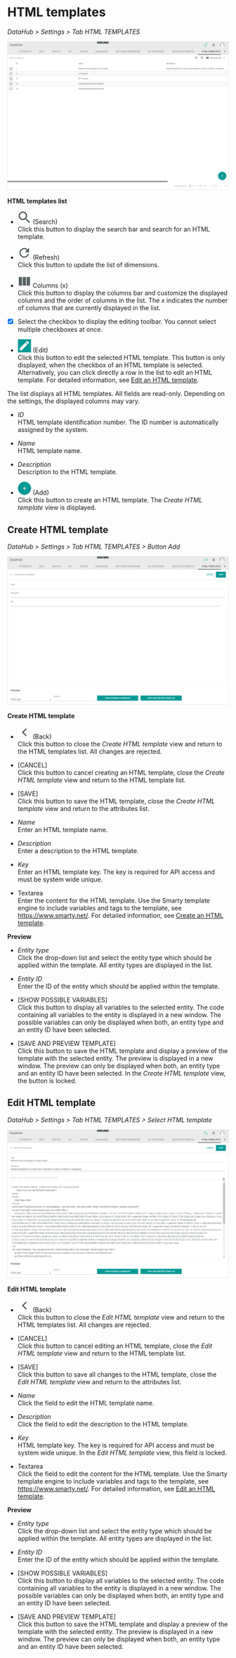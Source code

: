 # HTML templates

*DataHub > Settings > Tab HTML TEMPLATES*

![HTML templates](/Assets/Screenshots/DataHub/Settings/HTMLTemplates/HTMLTemplates.png "[HTML templates]")

**HTML templates list**

- ![Search](/Assets/Icons/Search.png "[Search]") (Search)   
  Click this button to display the search bar and search for an HTML template.

  [comment]: <> (Wonach kann ich suchen? Nur name und description?)

- ![Refresh](/Assets/Icons/Refresh01.png "[Refresh]") (Refresh)   
  Click this button to update the list of dimensions.

- ![Columns](/Assets/Icons/Columns.png "[Columns]") Columns (x)   
  Click this button to display the columns bar and customize the displayed columns and the order of columns in the list. The *x* indicates the number of columns that are currently displayed in the list.

- [x]     
  Select the checkbox to display the editing toolbar. You cannot select multiple checkboxes at once.

- ![Edit](/Assets/Icons/Edit01.png "[Edit]") (Edit)   
  Click this button to edit the selected HTML template. This button is only displayed, when the checkbox of an HTML template is selected. Alternatively, you can click directly a row in the list to edit an HTML template.
  For detailed information, see [Edit an HTML template](/DataHub/Operation/03_ManageHTMLTemplates.md#edit-an-html-template).

The list displays all HTML templates. All fields are read-only. Depending on the settings, the displayed columns may vary.

- *ID*   
  HTML template identification number. The ID number is automatically assigned by the system.

- *Name*   
  HTML template name.

- *Description*   
  Description to the HTML template.

- ![Add](/Assets/Icons/Plus01.png "[Add]") (Add)   
  Click this button to create an HTML template. The *Create HTML template* view is displayed.   


## Create HTML template

*DataHub > Settings > Tab HTML TEMPLATES > Button Add*

![Create HTML template](/Assets/Screenshots/DataHub/Settings/HTMLTemplates/CreateHTMLTemplate.png "[Create HTML template]")

**Create HTML template**

- ![Back](/Assets/Icons/Back02.png "[Back]") (Back)   
  Click this button to close the *Create HTML template* view and return to the HTML templates list. All changes are rejected.

- [CANCEL]   
  Click this button to cancel creating an HTML template, close the *Create HTML template* view and return to the HTML template list.

- [SAVE]   
  Click this button to save the HTML template, close the *Create HTML template* view and return to the attributes list.

- *Name*   
  Enter an HTML template name.

- *Description*   
  Enter a description to the HTML template.

- *Key*   
  Enter an HTML template key. The key is required for API access and must be system wide unique.

- Textarea   
  Enter the content for the HTML template. Use the Smarty template engine to include variables and tags to the template, see https://www.smarty.net/. For detailed information, see [Create an HTML template](03_ManageHTMLTemplates#create-an-html-template).


**Preview**

- *Entity type*   
  Click the drop-down list and select the entity type which should be applied within the template. All entity types are displayed in the list.

- *Entity ID*   
  Enter the ID of the entity which should be applied within the template.

- [SHOW POSSIBLE VARIABLES]   
  Click this button to display all variables to the selected entity. The code containing all variables to the entity is displayed in a new window. The possible variables can only be displayed when both, an entity type and an entity ID have been selected.

- [SAVE AND PREVIEW TEMPLATE]   
  Click this button to save the HTML template and display a preview of the template with the selected entity. The preview is displayed in a new  window. The preview can only be displayed when both, an entity type and an entity ID have been selected. In the *Create HTML template* view, the button is locked.

  [comment]: <> (Ist das so gedacht, dass ich den Button nicht klicken kann?)



## Edit HTML template

*DataHub > Settings > Tab HTML TEMPLATES > Select HTML template*

![Edit HTML template](/Assets/Screenshots/DataHub/Settings/HTMLTemplates/EditHTMLTemplate.png "[Edit HTML template]")

**Edit HTML template**

- ![Back](/Assets/Icons/Back02.png "[Back]") (Back)   
  Click this button to close the *Edit HTML template* view and return to the HTML templates list. All changes are rejected.

- [CANCEL]   
  Click this button to cancel editing an HTML template, close the *Edit HTML template* view and return to the HTML template list.

- [SAVE]   
  Click this button to save all changes to the HTML template, close the *Edit HTML template* view and return to the attributes list.

- *Name*   
  Click the field to edit the HTML template name.

- *Description*   
  Click the field to edit the description to the HTML template.

- *Key*   
  HTML template key. The key is required for API access and must be system wide unique. In the *Edit HTML template* view, this field is locked.

- Textarea   
  Click the field to edit the content for the HTML template. Use the Smarty template engine to include variables and tags to the template, see https://www.smarty.net/. For detailed information, see [Edit an HTML template](03_ManageHTMLTemplates#edit-an-html-template).


**Preview**

- *Entity type*   
  Click the drop-down list and select the entity type which should be applied within the template. All entity types are displayed in the list.

- *Entity ID*   
  Enter the ID of the entity which should be applied within the template.

- [SHOW POSSIBLE VARIABLES]   
  Click this button to display all variables to the selected entity. The code containing all variables to the entity is displayed in a new window. The possible variables can only be displayed when both, an entity type and an entity ID have been selected.

- [SAVE AND PREVIEW TEMPLATE]   
  Click this button to save the HTML template and display a preview of the template with the selected entity. The preview is displayed in a new  window. The preview can only be displayed when both, an entity type and an entity ID have been selected.
